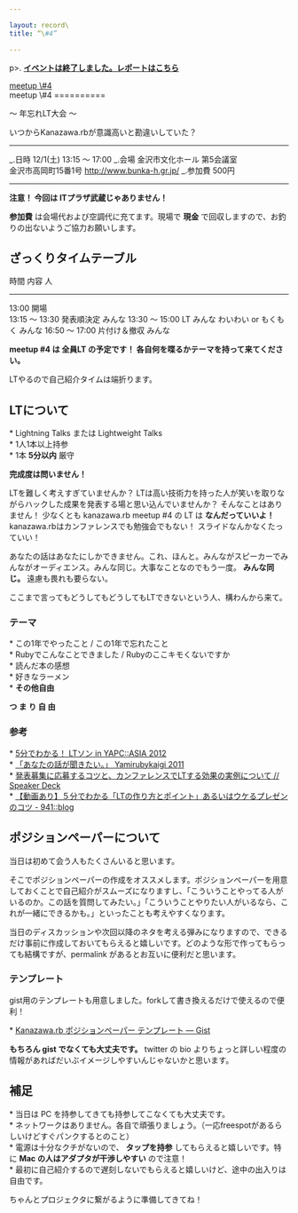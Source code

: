 ```yaml
---

layout: record\
title: “\#4”

---
```


p\>.
<a href="./report.html"><strong>イベントは終了しました。レポートはこちら</strong></a>

<div class="doorkeeper-widget">
<a href="http://kzrb.doorkeeper.jp/events/2048" class="doorkeeper-registration-widget">meetup
\#4</a>

<script src="https://d1dqic1fklzs1z.cloudfront.net/assets/widget.js" type="text/javascript">
</script>
</div>
meetup \#4
==========

〜 年忘れLT大会 〜

いつからKanazawa.rbが意識高いと勘違いしていた？

  ----------- ------------------------------------------------
  \_.日時     12/1(土) 13:15 〜 17:00
  \_.会場     金沢市文化ホール 第5会議室<br>金沢市高岡町15番1号 <a href="http://www.bunka-h.gr.jp/">http://www.bunka-h.gr.jp/</a>
  \_.参加費   500円
  ----------- ------------------------------------------------

**注意！ 今回は ITプラザ武蔵じゃありません！**

**参加費** は会場代および空調代に充てます。現場で **現金**
で回収しますので、お釣りの出ないようご協力お願いします。

ざっくりタイムテーブル
----------------------

  時間             内容                   人
  ---------------- ---------------------- --------
  13:00            開場                   
  13:15 〜 13:30   発表順決定             みんな
  13:30 〜 15:00   LT                     みんな
                   わいわい or もくもく   みんな
  16:50 〜 17:00   片付け＆撤収           みんな

**meetup \#4 は 全員LT の予定です！
各自何を喋るかテーマを持って来てください。**

LTやるので自己紹介タイムは端折ります。

LTについて
----------

\* Lightning Talks または Lightweight Talks\
 \* 1人1本以上持参\
 \* 1本 **5分以内** 厳守

**完成度は問いません！**

LTを難しく考えすぎていませんか？
LTは高い技術力を持った人が笑いを取りながらハックした成果を発表する場と思い込んでいませんか？
そんなことはありません！ 少なくとも kanazawa.rb meetup \#4 の LT は
**なんだっていいよ！** kanazawa.rbはカンファレンスでも勉強会でもない！
スライドなんかなくたっていい！

あなたの話はあなたにしかできません。これ、ほんと。みんながスピーカーでみんながオーディエンス。みんな同じ。大事なことなのでもう一度。
**みんな同じ。** 遠慮も畏れも要らない。

ここまで言ってもどうしてもどうしてもLTできないという人、構わんから来て。

### テーマ

\* この1年でやったこと / この1年で忘れたこと\
 \* Rubyでこんなことできました / Rubyのここキモくないですか\
 \* 読んだ本の感想\
 \* 好きなラーメン\
 \* **その他自由**

**つ ま り 自 由**

### 参考

\* [5分でわかる！ LTソン in YAPC::ASIA
2012](http://ltthon-yapc2012.hachiojipm.org/)\
 \* [「あなたの話が聞きたい。」 Yamirubykaigi
2011](http://www.slideshare.net/YamakoWindish/yamirubykaigi-2011)\
 \* [発表募集に応募するコツと、カンファレンスでLTする効果の実例について
// Speaker Deck](https://speakerdeck.com/bash0c7/yapc-ltthon-28)\
 \*
[【動画あり】５分でわかる「LTの作り方とポイント」あるいはウケるプレゼンのコツ -
941::blog](http://blog.kushii.net/archives/1775341.html)

ポジションペーパーについて
--------------------------

当日は初めて会う人もたくさんいると思います。

そこでポジションペーパーの作成をオススメします。ポジションペーパーを用意しておくことで自己紹介がスムーズになりますし、「こういうことやってる人がいるのか。この話を質問してみたい。」「こういうことやりたい人がいるなら、これが一緒にできるかも。」といったことも考えやすくなります。

当日のディスカッションや次回以降のネタを考える弾みになりますので、できるだけ事前に作成しておいてもらえると嬉しいです。どのような形で作ってもらっても結構ですが、permalink
があるとお互いに便利だと思います。

### テンプレート

gist用のテンプレートも用意しました。forkして書き換えるだけで使えるので便利！

\* [Kanazawa.rb ポジションペーパー テンプレート —
Gist](https://gist.github.com/5a523ec3180002229a32)

**もちろん gist でなくても大丈夫です。** twitter の bio
よりちょっと詳しい程度の情報があればだいぶイメージしやすいんじゃないかと思います。

補足
----

\* 当日は PC を持参してきても持参してこなくても大丈夫です。\
 \*
ネットワークはありません。各自で頑張りましょう。（一応freespotがあるらしいけどすぐパンクするとのこと）\
 \* 電源は十分なクチがないので、 **タップを持参**
してもらえると嬉しいです。特に **Mac の人はアダプタが干渉しやすい**
ので注意！\
 \*
最初に自己紹介するので遅刻しないでもらえると嬉しいけど、途中の出入りは自由です。

ちゃんとプロジェクタに繋がるように準備してきてね！
